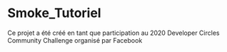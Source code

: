 # Smoke_Tutoriel
Ce projet a été créé en tant que participation au 2020 Developer Circles Community Challenge organisé par Facebook
